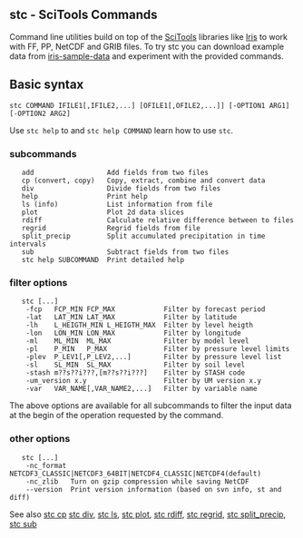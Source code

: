 ## stc - SciTools Commands

Command line utilities build on top of the [SciTools](http://scitools.org.uk) libraries like [Iris](https://scitools-iris.readthedocs.io/en/stable/index.html) to work with FF, PP, NetCDF and GRIB files. To try stc you can download example data from [iris-sample-data](https://github.com/SciTools/iris-sample-data) and experiment with the provided commands.

## Basic syntax

```
stc COMMAND IFILE1[,IFILE2,...] [OFILE1[,OFILE2,...]] [-OPTION1 ARG1] [-OPTION2 ARG2]
```

Use `stc help` to and `stc help COMMAND` learn how to use `stc`.


### subcommands
```
   add                  Add fields from two files
   cp (convert, copy)   Copy, extract, combine and convert data
   div                  Divide fields from two files
   help                 Print help
   ls (info)            List information from file
   plot                 Plot 2d data slices
   rdiff                Calculate relative difference between to files
   regrid               Regrid fields from file
   split_precip         Split accumulated precipitation in time intervals
   sub                  Subtract fields from two files
   stc help SUBCOMMAND  Print detailed help
```

### filter options

```
   stc [...]
    -fcp   FCP_MIN FCP_MAX            Filter by forecast period
    -lat   LAT_MIN LAT_MAX            Filter by latitude
    -lh    L_HEIGTH_MIN L_HEIGTH_MAX  Filter by level heigth
    -lon   LON_MIN LON_MAX            Filter by longitude
    -ml    ML_MIN  ML_MAX             Filter by model level
    -pl    P_MIN   P_MAX              Filter by pressure level limits
    -plev  P_LEV1[,P_LEV2,...]        Filter by pressure level list
    -sl    SL_MIN  SL_MAX             Filter by soil level
    -stash m??s??i???,[m??s??i???]    Filter by STASH code
    -um_version x.y                   Filter by UM version x.y
    -var   VAR_NAME[,VAR_NAME2,...]   Filter by variable name
```
The above options are available for all subcommands to filter the input data at the begin of the operation requested by the command.

### other options
```
   stc [...]
    -nc_format NETCDF3_CLASSIC|NETCDF3_64BIT|NETCDF4_CLASSIC|NETCDF4(default)
    -nc_zlib   Turn on gzip compression while saving NetCDF
    --version  Print version information (based on svn info, st and diff)
```

See also [stc cp](https://github.com/MetOffice/stc/blob/main/doc/stc_cp.md) [stc div](https://github.com/MetOffice/stc/blob/main/doc/stc_div.md), [stc ls](https://github.com/MetOffice/stc/blob/main/doc/stc_ls.md), [stc plot](https://github.com/MetOffice/stc/blob/main/doc/stc_plot.md), [stc rdiff](https://github.com/MetOffice/stc/blob/main/doc/stc_rdiff.md), [stc regrid](https://github.com/MetOffice/stc/blob/main/doc/stc_regrid.md), [stc split_precip](https://github.com/MetOffice/stc/blob/main/doc/stc_split_precip.md), [stc sub](https://github.com/MetOffice/stc/blob/main/doc/stc_sub.md)
